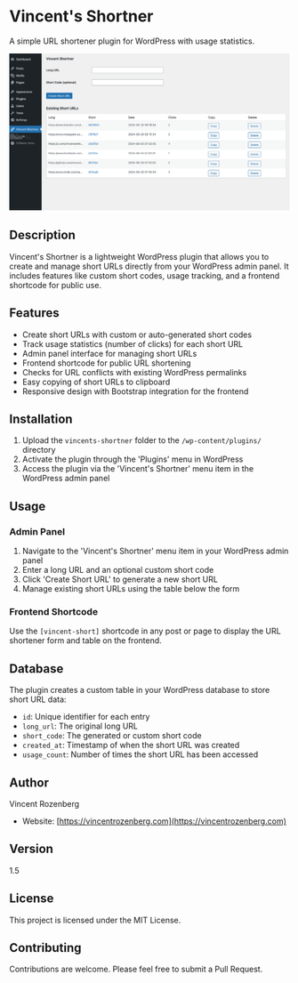 # Vincent's Shortner

A simple URL shortener plugin for WordPress with usage statistics.

![Vincent's Shortener Preview](https://github.com/vincentrozenberg/WP-vincents-shortener/blob/main/vs-preview.png)

## Description

Vincent's Shortner is a lightweight WordPress plugin that allows you to create and manage short URLs directly from your WordPress admin panel. It includes features like custom short codes, usage tracking, and a frontend shortcode for public use.

## Features

- Create short URLs with custom or auto-generated short codes
- Track usage statistics (number of clicks) for each short URL
- Admin panel interface for managing short URLs
- Frontend shortcode for public URL shortening
- Checks for URL conflicts with existing WordPress permalinks
- Easy copying of short URLs to clipboard
- Responsive design with Bootstrap integration for the frontend

## Installation

1. Upload the `vincents-shortner` folder to the `/wp-content/plugins/` directory
2. Activate the plugin through the 'Plugins' menu in WordPress
3. Access the plugin via the 'Vincent's Shortner' menu item in the WordPress admin panel

## Usage

### Admin Panel

1. Navigate to the 'Vincent's Shortner' menu item in your WordPress admin panel
2. Enter a long URL and an optional custom short code
3. Click 'Create Short URL' to generate a new short URL
4. Manage existing short URLs using the table below the form

### Frontend Shortcode

Use the `[vincent-short]` shortcode in any post or page to display the URL shortener form and table on the frontend.

## Database

The plugin creates a custom table in your WordPress database to store short URL data:

- `id`: Unique identifier for each entry
- `long_url`: The original long URL
- `short_code`: The generated or custom short code
- `created_at`: Timestamp of when the short URL was created
- `usage_count`: Number of times the short URL has been accessed

## Author

Vincent Rozenberg
- Website: [https://vincentrozenberg.com](https://vincentrozenberg.com)

## Version

1.5

## License

This project is licensed under the MIT License.

## Contributing

Contributions are welcome. Please feel free to submit a Pull Request.

